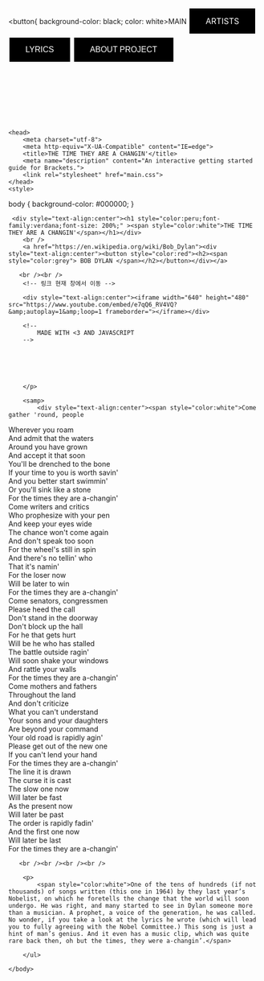 
<!DOCTYPE html>
<html>
    <div style="text-align:center"> <head> 
<style>
.button {
  background-color: black;
  border: none;
  color: white;
  padding: 15px 32px;
  text-align: center;
  text-decoration: none;
  display: inline-block;
  font-size: 16px;
  margin: 4px 2px;
  cursor: pointer;
}
</style>
</head></div>
<body>

<button{ background-color: black; color: white>MAIN</button>
<a href="#" class="button"> ARTISTS </a>
<button class="button">LYRICS</button>
<input type="button" class="button" value="ABOUT PROJECT">

</body>
    <br /><br /><br /><br /><br /><br />
    
   <!-- 상단버튼 -->
    
    <head>
        <meta charset="utf-8">
        <meta http-equiv="X-UA-Compatible" content="IE=edge">
        <title>THE TIME THEY ARE A CHANGIN'</title>
        <meta name="description" content="An interactive getting started guide for Brackets.">
        <link rel="stylesheet" href="main.css">
    </head>
    <style>
body {
    background-color: #000000;
}
</style>
    <body>
        
     <div style="text-align:center"><h1 style="color:peru;font-family:verdana;font-size: 200%;" ><span style="color:white">THE TIME THEY ARE A CHANGIN'</span></h1></div>
        <br />
        <a href="https://en.wikipedia.org/wiki/Bob_Dylan"><div style="text-align:center"><button style="color:red"><h2><span style="color:grey"> BOB DYLAN </span></h2></button></div></a>
        
       <br /><br />
        <!-- 링크 현재 창에서 이동 -->
    
        <div style="text-align:center"><iframe width="640" height="480" src="https://www.youtube.com/embed/e7qQ6_RV4VQ?&amp;autoplay=1&amp;loop=1 frameborder="></iframe></div>
       
        <!--
            MADE WITH <3 AND JAVASCRIPT
        -->
       
<br /><br /><br />
            
        </p>
        
        <samp>
            <div style="text-align:center"><span style="color:white">Come gather 'round, people
Wherever you roam<br />
And admit that the waters<br />
Around you have grown<br />
And accept it that soon<br />
You'll be drenched to the bone<br />
If your time to you is worth savin'<br />
And you better start swimmin'<br />
Or you'll sink like a stone<br />
For the times they are a-changin'<br />
Come writers and critics<br />
Who prophesize with your pen<br />
And keep your eyes wide<br />
The chance won't come again<br />
And don't speak too soon<br />
For the wheel's still in spin<br />
And there's no tellin' who<br />
That it's namin'<br />
For the loser now<br />
Will be later to win<br />
For the times they are a-changin'<br />
Come senators, congressmen<br />
Please heed the call<br />
Don't stand in the doorway<br />
Don't block up the hall<br />
For he that gets hurt<br />
Will be he who has stalled<br />
The battle outside ragin'<br />
Will soon shake your windows<br />
And rattle your walls<br />
For the times they are a-changin'<br />
Come mothers and fathers<br />
Throughout the land<br />
And don't criticize<br />
What you can't understand<br />
Your sons and your daughters<br />
Are beyond your command<br />
Your old road is rapidly agin'<br />
Please get out of the new one<br />
If you can't lend your hand<br />
For the times they are a-changin'<br />
The line it is drawn<br />
The curse it is cast<br />
The slow one now<br />
Will later be fast<br />
As the present now<br />
Will later be past<br />
The order is rapidly fadin'<br />
And the first one now<br />
Will later be last<br />
For the times they are a-changin'</div></span>
        </samp>
        
       <br /><br /><br /><br />
                            
        <p>
            <span style="color:white">One of the tens of hundreds (if not thousands) of songs written (this one in 1964) by they last year’s Nobelist, on which he foretells the change that the world will soon undergo. He was right, and many started to see in Dylan someone more than a musician. A prophet, a voice of the generation, he was called. No wonder, if you take a look at the lyrics he wrote (which will lead you to fully agreeing with the Nobel Committee.) This song is just a hint of man’s genius. And it even has a music clip, which was quite rare back then, oh but the times, they were a-changin’.</span>

        </ul>
        
    </body>
</html>
<!--

    [[[[[[[[[[[[[[[      ]]]]]]]]]]]]]]]
    [::::::::::::::      ::::::::::::::]
    [::::::::::::::      ::::::::::::::]
    [::::::[[[[[[[:      :]]]]]]]::::::]
    [:::::[                      ]:::::]
    [:::::[                      ]:::::]
    [:::::[                      ]:::::]
    [:::::[                      ]:::::]
    [:::::[     CODE THE WEB     ]:::::]
    [:::::[  http://brackets.io  ]:::::]
    [:::::[                      ]:::::]
    [:::::[                      ]:::::]
    [:::::[                      ]:::::]
    [:::::[                      ]:::::]
    [::::::[[[[[[[:      :]]]]]]]::::::]
    [::::::::::::::      ::::::::::::::]
    [::::::::::::::      ::::::::::::::]
    [[[[[[[[[[[[[[[      ]]]]]]]]]]]]]]]

-->
